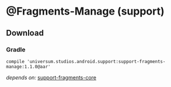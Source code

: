 @Fragments-Manage (support)
===============

## Download ##

### Gradle ###

    compile 'universum.studios.android.support:support-fragments-manage:1.1.0@aar'

_depends on:_
[support-fragments-core](https://github.com/universum-studios/android_fragments/tree/support-master/library-core)
